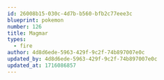 ```yaml
---
id: 26008b15-030c-4d7b-b560-bfb2c77eee3c
blueprint: pokemon
number: 126
title: Magmar
types:
  - fire
author: 4d8d6ede-5963-429f-9c2f-74b897007e0c
updated_by: 4d8d6ede-5963-429f-9c2f-74b897007e0c
updated_at: 1716086857
---
```

